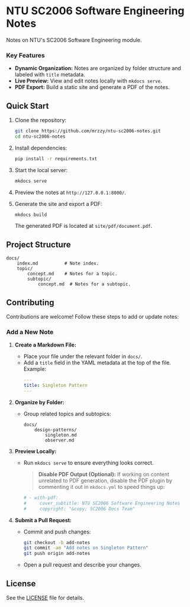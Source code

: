 # NTU SC2006 Software Engineering Notes

Notes on NTU's SC2006 Software Engineering module.

### Key Features

- **Dynamic Organization:** Notes are organized by folder structure and labeled with `title` metadata.
- **Live Preview:** View and edit notes locally with `mkdocs serve`.
- **PDF Export:** Build a static site and generate a PDF of the notes.

## Quick Start

1. Clone the repository:

   ```bash
   git clone https://github.com/mrzzy/ntu-sc2006-notes.git
   cd ntu-sc2006-notes
   ```

2. Install dependencies:

   ```bash
   pip install -r requirements.txt
   ```

3. Start the local server:

   ```bash
   mkdocs serve
   ```

4. Preview the notes at `http://127.0.0.1:8000/`.

5. Generate the site and export a PDF:
   ```bash
   mkdocs build
   ```
   The generated PDF is located at `site/pdf/document.pdf`.

## Project Structure

```
docs/
    index.md          # Note index.
    topic/
        concept.md    # Notes for a topic.
        subtopic/
            concept.md  # Notes for a subtopic.
```

## Contributing

Contributions are welcome! Follow these steps to add or update notes:

### Add a New Note

1. **Create a Markdown File:**

   - Place your file under the relevant folder in `docs/`.
   - Add a `title` field in the YAML metadata at the top of the file.  
     Example:
     ```yaml
     ---
     title: Singleton Pattern
     ---
     ```

2. **Organize by Folder:**

   - Group related topics and subtopics:
     ```
     docs/
         design-patterns/
             singleton.md
             observer.md
     ```

3. **Preview Locally:**

   - Run `mkdocs serve` to ensure everything looks correct.
     > **Disable PDF Output (Optional):**
     > If working on content unrelated to PDF generation, disable the PDF plugin by commenting it out in `mkdocs.yml` to speed things up:
     ```yaml
     # - with-pdf:
     #     cover_subtitle: NTU SC2006 Software Engineering Notes
     #     copyright: "&copy; SC2006 Docs Team"
     ```

4. **Submit a Pull Request:**
   - Commit and push changes:
     ```bash
     git checkout -b add-notes
     git commit -am "Add notes on Singleton Pattern"
     git push origin add-notes
     ```
   - Open a pull request and describe your changes.

## License

See the [LICENSE](LICENSE) file for details.
